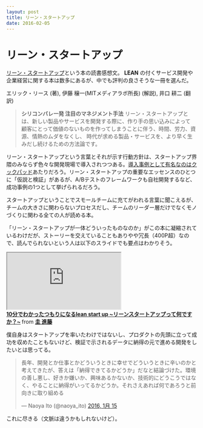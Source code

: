 ```yaml
---
layout: post
title: リーン・スタートアップ
date: 2016-02-05
---
```


# リーン・スタートアップ

[リーン・スタートアップ](https://www.amazon.co.jp/dp/4822248976/?tag=1000ch-22)という本の読書感想文。 **LEAN** の付くサービス開発や企業経営に関する本は数多にあるが、中でも評判の良さそうな一冊を選んだ。

<affiliate-link
  src="https://images-na.ssl-images-amazon.com/images/I/51bOkHsFFlL._SX336_BO1,204,203,200_.jpg"
  href="https://www.amazon.co.jp/dp/4822248976/"
  tag="1000ch-22"
  title="リーン・スタートアップ">
  エリック・リース  (著), 伊藤 穣一(MITメディアラボ所長) (解説), 井口 耕二  (翻訳)
</affiliate-link>

> **シリコンバレー発 注目のマネジメント手法**
> リーン・スタートアップとは、新しい製品やサービスを開発する際に、作り手の思い込みによって
> 顧客にとって価値のないものを作ってしまうことに伴う、時間、労力、資源、情熱のムダをなくし、
> 時代が求める製品・サービスを、より早く生みだし続けるための方法論です。

リーン・スタートアップという言葉とそれが示す行動方針は、スタートアップ界隈のみならず色々な開発現場で導入されつつある。[導入事例として有名なのはクックパッド](http://itpro.nikkeibp.co.jp/article/COLUMN/20120302/384286/)あたりだろう。リーン・スタートアップの重要なエッセンスのひとつに「仮説と検証」があるが、A/Bテストのフレームワークも自社開発するなど、成功事例の1つとして挙げられるだろう。

スタートアップということでスモールチームに充てがわれる言葉に聞こえるが、チームの大きさに関わらないプロセスだし、チームのリーダー層だけでなくモノづくりに関わる全ての人が読める本。

「リーン・スタートアップが一体どういったものなのか」がこの本に凝縮されているわけだが、ストーリーを交えていることもありやや冗長（400P超）なので、読んでられないという人は以下のスライドでも要点はわかりそう。

<iframe src="https://www.slideshare.net/slideshow/embed_code/key/GuPph4hKsSbQD5"scrolling="no" style="aspect-ratio: 4/3;" allowfullscreen> </iframe> <div style="margin-bottom:5px"> <strong> <a href="//www.slideshare.net/shintokeimail/10lean-startup" title="10分でわかったつもりになるlean start up ~リーンスタートアップって何ですか？~" target="_blank">10分でわかったつもりになるlean start up ~リーンスタートアップって何ですか？~</a> </strong> from <strong><a href="//www.slideshare.net/shintokeimail" target="_blank">圭 進藤</a></strong> </div>

僕自身はスタートアップを率いたわけではないし、プロダクトの先頭に立って成功を収めたこともないけど、検証で示されるデータに納得の元で進める開発をしたいとは思ってる。

<blockquote class="twitter-tweet" data-lang="ja"><p lang="ja" dir="ltr">長年、開発とか仕事とかどういうときに幸せでどういうときに辛いのかと考えてきたが、答えは「納得できてるかどうか」だなと結論づけた。環境の善し悪し、好きか嫌いか、興味あるかないか、技術的にどうこうではなく、やることに納得がいってるかどうか。それさえあれば何であろうと前向きに取り組める</p>&mdash; Naoya Ito (@naoya_ito) <a href="https://twitter.com/naoya_ito/status/687976306789580800">2016, 1月 15</a></blockquote>

これに尽きる（文脈は違うかもしれないけど）。
